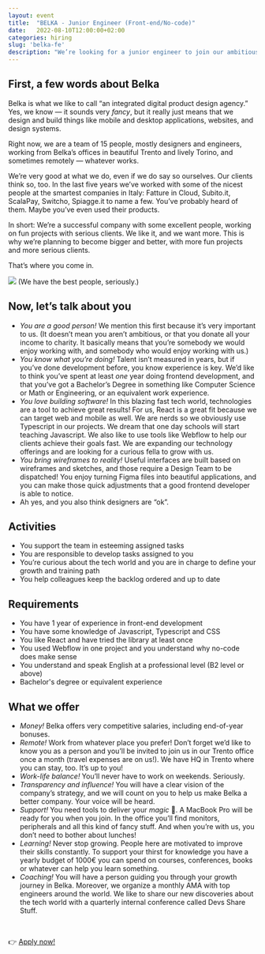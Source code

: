 ```yaml
---
layout: event
title:  "BELKA - Junior Engineer (Front-end/No-code)"
date:   2022-08-10T12:00:00+02:00
categories: hiring
slug: 'belka-fe'
description: "We’re looking for a junior engineer to join our ambitious and cheerful team. You love building software but are not afraid of no-code. You think designers are ok. You like making things happen with the magic of pixels. Remote or onsite, it’s up to you."
---
```


## First, a few words about Belka

Belka is what we like to call “an integrated digital product design agency.” Yes, we know — it sounds very *fancy*, but it really just means that we design and build things like mobile and desktop applications, websites, and design systems.

Right now, we are a team of 15 people, mostly designers and engineers, working from Belka’s offices in beautiful Trento and lively Torino, and sometimes remotely — whatever works.

We’re very good at what we do, even if we do say so ourselves. Our clients think so, too. In the last five years we’ve worked with some of the nicest people at the smartest companies in Italy: Fatture in Cloud, Subito.it, ScalaPay, Switcho, Spiagge.it to name a few. You’ve probably heard of them. Maybe you’ve even used their products.

In short: We’re a successful company with some excellent people, working on fun projects with serious clients. We like it, and we want more. This is why we’re planning to become bigger and better, with more fun projects and more serious clients.

That’s where you come in.

<img style="max-width: 100%" src="https://belkadigital.notion.site/image/https%3A%2F%2Fs3-us-west-2.amazonaws.com%2Fsecure.notion-static.com%2F6c57f2d9-eb06-4575-84b9-4a75be41f45a%2FUntitled.png?table=block&id=705138a7-701d-4fa8-9739-0a75c858e82a&spaceId=7768c21a-7e73-420b-83da-f03d3022f8d9&width=2000&userId=&cache=v2">
(We have the best people, seriously.)

## Now, let’s talk about you

- *You are a good person!*  We mention this first because it’s very important to us. (It doesn’t mean you aren’t ambitious, or that you donate all your income to charity. It basically means that you’re somebody we would enjoy working with, and somebody who would enjoy working with us.)
- *You know what you’re doing!* Talent isn’t measured in years, but if you’ve done development before, you know experience is key. We’d like to think you’ve spent at least *one* year doing frontend development, and that you’ve got a Bachelor’s Degree in something like Computer Science or Math or Engineering, or an equivalent work experience.
- *You love building software!*  In this blazing fast tech world, technologies are a tool to achieve great results! For us, React is a great fit because we can target web and mobile as well. We are nerds so we obviously use Typescript in our projects. We dream that one day schools will start teaching Javascript. We also like to use tools like Webflow to help our clients achieve their goals fast. We are expanding our technology offerings and are looking for a curious fella to grow with us.
- *You bring wireframes to reality!*  Useful interfaces are built based on wireframes and sketches, and those require a Design Team to be dispatched! You enjoy turning Figma files into beautiful applications, and you can make those quick adjustments that a good frontend developer is able to notice.
- Ah yes, and you also think designers are “ok”.

## Activities

- You support the team in esteeming assigned tasks
- You are responsible to develop tasks assigned to you
- You’re curious about the tech world and you are in charge to define your growth and training path
- You help colleagues keep the backlog ordered and up to date

## Requirements

- You have 1 year of experience in front-end development
- You have some knowledge of Javascript, Typescript and CSS
- You like React and have tried the library at least once
- You used Webflow in one project and you understand why no-code does make sense
- You understand and speak English at a professional level (B2 level or above)
- Bachelor's degree or equivalent experience

## What we offer

- *Money!*  Belka offers very competitive salaries, including end-of-year bonuses.
- *Remote!*  Work from whatever place you prefer! Don’t forget we’d like to know you as a person and you’ll be invited to join us in our Trento office once a month (travel expenses are on us!). We have HQ in Trento where you can stay, too. It’s up to you!
- *Work-life balance!*  You’ll never have to work on weekends. Seriously.
- *Transparency and influence!* You will have a clear vision of the company’s strategy, and we will count on you to help us make Belka a better company. Your voice will be heard.
- *Support!*  You need tools to deliver your *magic* 🔮. A MacBook Pro will be ready for you when you join. In the office you’ll find monitors, peripherals and all this kind of fancy stuff. And when you’re with us, you don’t need to bother about lunches!
- *Learning!*  Never stop growing. People here are motivated to improve their skills constantly. To support your thirst for knowledge you have a yearly budget of 1000€ you can spend on courses, conferences, books or whatever can help you learn something.
- *Coaching!*  You will have a person guiding you through your growth journey in Belka. Moreover, we organize a monthly AMA with top engineers around the world. We like to share our new discoveries about the tech world with a quarterly internal conference called Devs Share Stuff.

<br>

👉 [Apply now!](https://airtable.com/shrvED9zS4Nv6enBo)